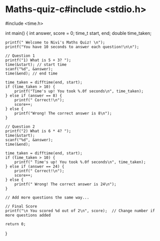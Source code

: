 # Maths-quiz-c#include <stdio.h>
#include <time.h>

int main() {
    int answer, score = 0;
    time_t start, end;
    double time_taken;

    printf(" Welcome to Nivi's Maths Quiz! \n");
    printf("You have 10 seconds to answer each question!\n\n");

    // Question 1
    printf("1) What is 5 + 3? ");
    time(&start); // start time
    scanf("%d", &answer);
    time(&end); // end time

    time_taken = difftime(end, start);
    if (time_taken > 10) {
        printf("Time's up! You took %.0f seconds\n", time_taken);
    } else if (answer == 8) {
        printf(" Correct!\n");
        score++;
    } else {
        printf("Wrong! The correct answer is 8\n");
    }

    // Question 2
    printf("2) What is 6 * 4? ");
    time(&start);
    scanf("%d", &answer);
    time(&end);

    time_taken = difftime(end, start);
    if (time_taken > 10) {
        printf(" Time's up! You took %.0f seconds\n", time_taken);
    } else if (answer == 24) {
        printf(" Correct!\n");
        score++;
    } else {
        printf(" Wrong! The correct answer is 24\n");
    }

    // Add more questions the same way...

    // Final Score
    printf("\n You scored %d out of 2\n", score);  // Change number if more questions added

    return 0;
}
